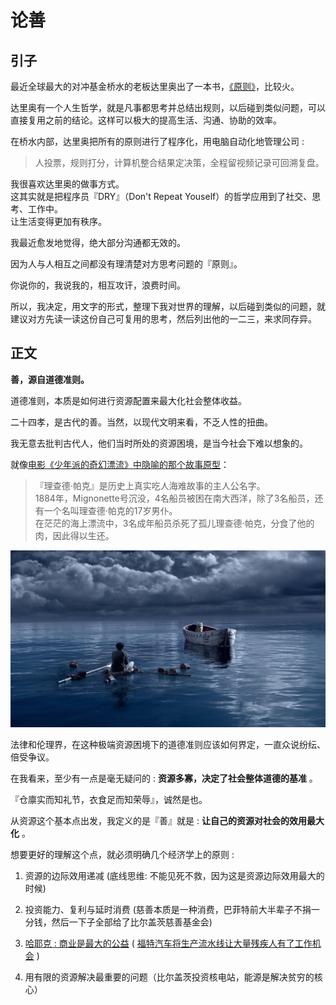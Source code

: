# 论善
## 引子

最近全球最大的对冲基金桥水的老板达里奥出了一本书，[《原则》](http://zhibimo.com/read/wang-miao/yuan-ze/Chapter_0.html)，比较火。

达里奥有一个人生哲学，就是凡事都思考并总结出规则，以后碰到类似问题，可以直接复用之前的结论。这样可以极大的提高生活、沟通、协助的效率。

在桥水内部，达里奥把所有的原则进行了程序化，用电脑自动化地管理公司 :

> 人投票，规则打分，计算机整合结果定决策，全程留视频记录可回溯复盘。

我很喜欢达里奥的做事方式。  
这其实就是把程序员『DRY』（Don't Repeat Youself）的哲学应用到了社交、思考、工作中。  
让生活变得更加有秩序。

我最近愈发地觉得，绝大部分沟通都无效的。

因为人与人相互之间都没有理清楚对方思考问题的『原则』。

你说你的，我说我的，相互攻讦，浪费时间。

所以，我决定，用文字的形式，整理下我对世界的理解，以后碰到类似的问题，就建议对方先读一读这份自己可复用的思考，然后列出他的一二三，来求同存异。

## 正文

**善，源自道德准则。**

道德准则，本质是如何进行资源配置来最大化社会整体收益。

二十四孝，是古代的善。当然，以现代文明来看，不乏人性的扭曲。

我无意去批判古代人，他们当时所处的资源困境，是当今社会下难以想象的。

就像[电影《少年派的奇幻漂流》中隐喻的那个故事原型](https://www.zhihu.com/question/20616998/answer/15761222)：

> 『理查德·帕克』是历史上真实吃人海难故事的主人公名字。  
> 1884年，Mignonette号沉没，4名船员被困在南大西洋，除了3名船员，还有一个名叫理查德·帕克的17岁男仆。  
> 在茫茫的海上漂流中，3名成年船员杀死了孤儿理查德·帕克，分食了他的肉，因此得以生还。

![thumb-1920-486154.jpg](/-/S/jpg/geWwO8yn95T4Ot1tRImmnsjP0J_5-wiF-jQshw.jpg)

法律和伦理界，在这种极端资源困境下的道德准则应该如何界定，一直众说纷纭、倍受争议。

在我看来，至少有一点是毫无疑问的 : __资源多寡，决定了社会整体道德的基准__ 。

『仓廪实而知礼节，衣食足而知荣辱』，诚然是也。

从资源这个基本点出发，我定义的是『善』就是 : __让自己的资源对社会的效用最大化__ 。

想要更好的理解这个点，就必须明确几个经济学上的原则 :

1.  资源的边际效用递减 (底线思维: 不能见死不救，因为这是资源边际效用最大的时候)
    
2.  投资能力、复利与延时消费 (慈善本质是一种消费，巴菲特前大半辈子不捐一分钱，然后一下子全部给了比尔盖茨慈善基金会)
    
3.  [哈耶克 : 商业是最大的公益](http://t.cn/RAIdXx8) ( [福特汽车将生产流水线让大量残疾人有了工作机会](http://www.millionbook.com/js/j/jielifu/ftjz/007.htm) )
    
4.  用有限的资源解决最重要的问题（比尔盖茨投资核电站，能源是解决贫穷的核心）